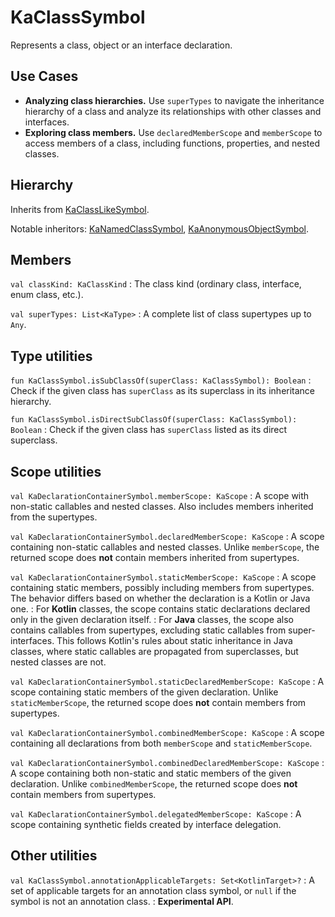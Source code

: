 # KaClassSymbol

Represents a class, object or an interface declaration.

## Use Cases

* **Analyzing class hierarchies.** Use `superTypes` to navigate the inheritance hierarchy of a class and analyze its
  relationships with other classes and interfaces.
* **Exploring class members.** Use `declaredMemberScope` and `memberScope` to access members of a class,
including functions, properties, and nested classes.

## Hierarchy

Inherits from [KaClassLikeSymbol](KaClassLikeSymbol.md).

Notable inheritors: [KaNamedClassSymbol](KaNamedClassSymbol.md), [KaAnonymousObjectSymbol](KaAnonymousObjectSymbol.md).

## Members

`val classKind: KaClassKind`
: The class kind (ordinary class, interface, enum class, etc.).

`val superTypes: List<KaType>`
: A complete list of class supertypes up to `Any`.

## Type utilities

`fun KaClassSymbol.isSubClassOf(superClass: KaClassSymbol): Boolean`
: Check if the given class has `superClass` as its superclass in its inheritance hierarchy.

`fun KaClassSymbol.isDirectSubClassOf(superClass: KaClassSymbol): Boolean`
: Check if the given class has `superClass` listed as its direct superclass.

## Scope utilities

`val KaDeclarationContainerSymbol.memberScope: KaScope`
: A scope with non-static callables and nested classes. Also includes members inherited from the supertypes.

`val KaDeclarationContainerSymbol.declaredMemberScope: KaScope`
: A scope containing non-static callables and nested classes.
Unlike `memberScope`, the returned scope does **not** contain members inherited from supertypes.

`val KaDeclarationContainerSymbol.staticMemberScope: KaScope`
: A scope containing static members, possibly including members from supertypes.
The behavior differs based on whether the declaration is a Kotlin or Java one.
: For **Kotlin** classes, the scope contains static declarations declared only in the given declaration itself.
: For **Java** classes, the scope also contains callables from supertypes, excluding static callables from super-interfaces.
This follows Kotlin's rules about static inheritance in Java classes, where static callables are propagated from
superclasses, but nested classes are not.

`val KaDeclarationContainerSymbol.staticDeclaredMemberScope: KaScope`
: A scope containing static members of the given declaration. Unlike `staticMemberScope`, the returned scope does
**not** contain members from supertypes.

`val KaDeclarationContainerSymbol.combinedMemberScope: KaScope`
: A scope containing all declarations from both `memberScope` and `staticMemberScope`.

`val KaDeclarationContainerSymbol.combinedDeclaredMemberScope: KaScope`
: A scope containing both non-static and static members of the given declaration.
Unlike `combinedMemberScope`, the returned scope does **not** contain members from supertypes.

`val KaDeclarationContainerSymbol.delegatedMemberScope: KaScope`
: A scope containing synthetic fields created by interface delegation.

## Other utilities

`val KaClassSymbol.annotationApplicableTargets: Set<KotlinTarget>?`
: A set of applicable targets for an annotation class symbol, or `null` if the symbol is not an annotation class.
: **Experimental API**.